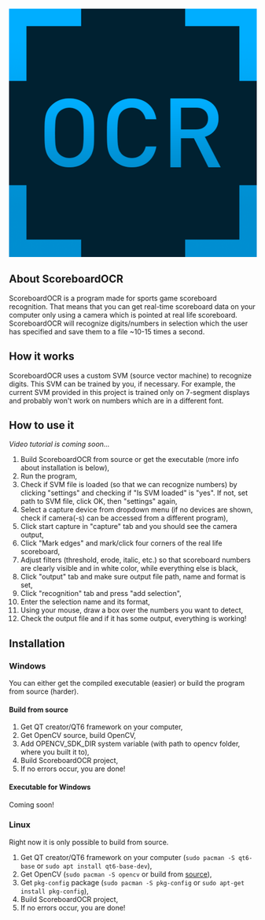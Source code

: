 <p align="center">
  <img src="/scoreboardocr/graphics/logo.png" />
</p>

## About ScoreboardOCR

ScoreboardOCR is a program made for sports game scoreboard recognition. That means that you can get real-time scoreboard data on your computer only using a camera which is pointed at real life scoreboard. ScoreboardOCR will recognize digits/numbers in selection which the user has specified and save them to a file ~10-15 times a second.

## How it works

ScoreboardOCR uses a custom SVM (source vector machine) to recognize digits. This SVM can be trained by you, if necessary. For example, the current SVM provided in this project is trained only on 7-segment displays and probably won't work on numbers which are in a different font.

## How to use it

*Video tutorial is coming soon...*

1. Build ScoreboardOCR from source or get the executable (more info about installation is below),
2. Run the program,
3. Check if SVM file is loaded (so that we can recognize numbers) by clicking "settings" and checking if "Is SVM loaded" is "yes". If not, set path to SVM file, click OK, then "settings" again,
4. Select a capture device from dropdown menu (if no devices are shown, check if camera(-s) can be accessed from a different program),
5. Click start capture in "capture" tab and you should see the camera output,
6. Click "Mark edges" and mark/click four corners of the real life scoreboard,
7. Adjust filters (threshold, erode, italic, etc.) so that scoreboard numbers are clearly visible and in white color, while everything else is black,
8. Click "output" tab and make sure output file path, name and format is set,
9. Click "recognition" tab and press "add selection",
10. Enter the selection name and its format,
11. Using your mouse, draw a box over the numbers you want to detect,
12. Check the output file and if it has some output, everything is working!

## Installation

### Windows

You can either get the compiled executable (easier) or build the program from source (harder).

#### Build from source

1. Get QT creator/QT6 framework on your computer,
2. Get OpenCV source, build OpenCV,
3. Add OPENCV_SDK_DIR system variable (with path to opencv folder, where you built it to),
4. Build ScoreboardOCR project,
5. If no errors occur, you are done!

#### Executable for Windows

Coming soon!

### Linux

Right now it is only possible to build from source.

1. Get QT creator/QT6 framework on your computer (``sudo pacman -S qt6-base`` or ``sudo apt install qt6-base-dev``),
2. Get OpenCV (``sudo pacman -S opencv`` or build from [source](https://docs.opencv.org/4.x/d7/d9f/tutorial_linux_install.html)),
3. Get ``pkg-config`` package (``sudo pacman -S pkg-config`` or ``sudo apt-get install pkg-config``),
4. Build ScoreboardOCR project,
5. If no errors occur, you are done!

